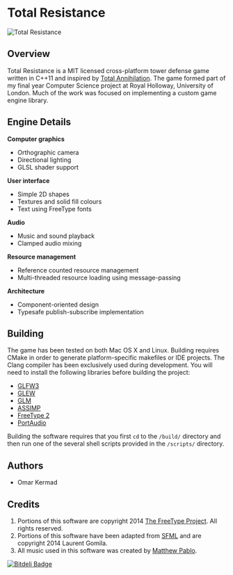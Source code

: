 Total Resistance
================

![Total Resistance](http://i.imgur.com/DvX0JBh.jpg "Total Resistance")

Overview
--------

Total Resistance is a MIT licensed cross-platform tower defense game written in C++11 and inspired by [Total Annihilation](http://en.wikipedia.org/wiki/Total_Annihilation). The game formed part of my final year Computer Science project at Royal Holloway, University of London. Much of the work was focused on implementing a custom game engine library.

Engine Details
--------------

**Computer graphics**

 * Orthographic camera
 * Directional lighting
 * GLSL shader support

**User interface**

 * Simple 2D shapes
 * Textures and solid fill colours
 * Text using FreeType fonts

**Audio**

 * Music and sound playback
 * Clamped audio mixing

**Resource management**

 * Reference counted resource management
 * Multi-threaded resource loading using message-passing

**Architecture**

 * Component-oriented design
 * Typesafe publish-subscribe implementation

Building
--------

The game has been tested on both Mac OS X and Linux. Building requires CMake in order to generate platform-specific  makefiles or IDE projects. The Clang compiler has been exclusively used during development. You will need to install the following libraries before building the project:

 * [GLFW3](http://www.glfw.org/)
 * [GLEW](http://glew.sourceforge.net/)
 * [GLM](http://glm.g-truc.net/0.9.4/index.html)
 * [ASSIMP](http://assimp.sourceforge.net/)
 * [FreeType 2](http://www.freetype.org/freetype2/)
 * [PortAudio](http://www.portaudio.com/)
 
Building the software requires that you first `cd` to the `/build/` directory and then run one of the several shell scripts provided in the `/scripts/` directory.

Authors
-------

 * Omar Kermad

Credits
-------

1. Portions of this software are copyright 2014 [The FreeType Project](www.freetype.org). All rights reserved.
2. Portions of this software have been adapted from [SFML](www.sfml-dev.org) and are copyright 2014 Laurent Gomila.
3. All music used in this software was created by [Matthew Pablo](http://www.matthewpablo.com/).


[![Bitdeli Badge](https://d2weczhvl823v0.cloudfront.net/kermado/total-resistance/trend.png)](https://bitdeli.com/free "Bitdeli Badge")

